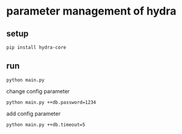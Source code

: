 # parameter management of hydra

## setup

```shell
pip install hydra-core
```

## run

```shell
python main.py
```

change config parameter

```shell
python main.py ++db.password=1234
```

add config parameter

```shell
python main.py ++db.timeout=5
```

